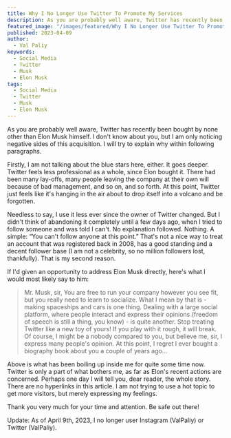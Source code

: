 ```yaml
---
title: Why I No Longer Use Twitter To Promote My Services
description: As you are probably well aware, Twitter has recently been bought by none other than Elon Musk himself. Here is why I don't like it...
featured_image: "/images/featured/Why I No Longer Use Twitter To Promote My Services.jpg"
published: 2023-04-09
author:
  - Val Paliy
keywords:
  - Social Media
  - Twitter
  - Musk
  - Elon Musk
tags:
  - Social Media
  - Twitter
  - Musk
  - Elon Musk
---
```


As you are probably well aware, Twitter has recently been bought by none other than Elon Musk himself. I don't know about you, but I am only noticing negative sides of this acquisition. I will try to explain why within following paragraphs.

Firstly, I am not talking about the blue stars here, either. It goes deeper. Twitter feels less professional as a whole, since Elon bought it. There had been many lay-offs, many people leaving the company at their own will because of bad management, and so on, and so forth. At this point, Twitter just feels like it's hanging in the air about to drop itself into a volcano and be forgotten.

Needless to say, I use it less ever since the owner of Twitter changed. But I didn't think of abandoning it completely until a few days ago, when I tried to follow someone and was told I can't. No explanation followed. Nothing. A simple: “You can't follow anyone at this point.” That's not a nice way to treat an account that was registered back in 2008, has a good standing and a decent follower base (I am not a celebrity, so no million followers lost, thankfully). That is my second reason.

If I'd given an opportunity to address Elon Musk directly, here's what I would most likely say to him:

> Mr. Musk, sir,
> You are free to run your company however you see fit, but
> you really need to learn to socialize. What I mean by that is - making
> spaceships and cars is one thing. Dealing with a large social
> platform, where people interact and express their opinions (freedom of
> speech is still a thing, you know) - is quite another. Stop treating
> Twitter like a new toy of yours! If you play with it rough, it will
> break. Of course, I might be a nobody compared to you, but believe me,
> sir, I express many people's opinion. At this point, I regret I ever
> bought a biography book about you a couple of years ago...

Above is what has been boiling up inside me for quite some time now. Twitter is only a part of what bothers me, as far as Elon's recent actions are concerned. Perhaps one day I will tell you, dear reader, the whole story.
There are no hyperlinks in this article. I am not trying to use a hot topic to get more visitors, but merely expressing my feelings.

Thank you very much for your time and attention. Be safe out there!

Update: As of April 9th, 2023, I no longer user Instagram (ValPaliy) or Twitter (ValPaliy).